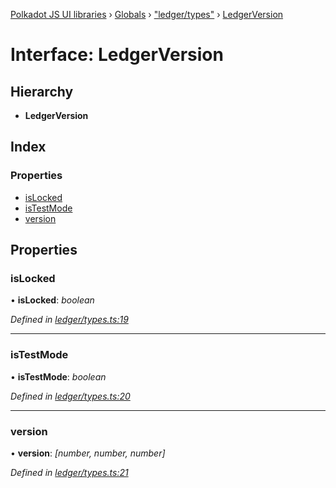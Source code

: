 [Polkadot JS UI libraries](../README.md) › [Globals](../globals.md) › ["ledger/types"](../modules/_ledger_types_.md) › [LedgerVersion](_ledger_types_.ledgerversion.md)

# Interface: LedgerVersion

## Hierarchy

* **LedgerVersion**

## Index

### Properties

* [isLocked](_ledger_types_.ledgerversion.md#islocked)
* [isTestMode](_ledger_types_.ledgerversion.md#istestmode)
* [version](_ledger_types_.ledgerversion.md#version)

## Properties

###  isLocked

• **isLocked**: *boolean*

*Defined in [ledger/types.ts:19](https://github.com/polkadot-js/ui/blob/b3a4cad/packages/ui-keyring/src/ledger/types.ts#L19)*

___

###  isTestMode

• **isTestMode**: *boolean*

*Defined in [ledger/types.ts:20](https://github.com/polkadot-js/ui/blob/b3a4cad/packages/ui-keyring/src/ledger/types.ts#L20)*

___

###  version

• **version**: *[number, number, number]*

*Defined in [ledger/types.ts:21](https://github.com/polkadot-js/ui/blob/b3a4cad/packages/ui-keyring/src/ledger/types.ts#L21)*
